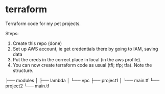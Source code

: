 # terraform
Terraform code for my pet projects.

Steps:
1. Create this repo (done)
2. Set up AWS account, ie get credentials there by going to IAM, saving data
3. Put the creds in the correct place in local (in the aws profile). 
4. You can now create terraform code as usual (tfi; tfp; tfa). Note the structure.

├── modules
│ ├── lambda
│ └── vpc
├── project1
│ └── main.tf
└── project2
    └── main.tf
